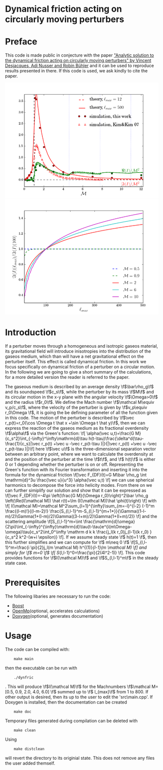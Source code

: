 Dynamical friction acting on circularly moving perturbers
===========================================================================

Preface
===========================================================================
This code is made public in conjecture with the paper 
["Analytic solution to the dynamical friction acting on circularly moving perturbers" by Vincent Desjacques, Adi Nusser and Robin Bühler](https://arxiv.org/abs/2111.07366) and it can be used to reproduce results presented in there. 
If this code is used, we ask kindly to cite the paper.

 ![Example for I(M) with comparison to simulations](pictures/IM.png)
 ![Shows I(M) for different M summed up to different values of l_max ](pictures/Convergence.png)

Introduction
===========================================================================
If a perturber moves through a homogeneous and isotropic gaseos material, its gravitational field will introduce inisotropies into the distribution of the gaseos medium, which than will have a net gravitational effect on the perturber
itself. This effect is called dynamical friction. In this work we focus specifically on dynamical friction of a perturber on a circular motion.
In the following we are going to give a short summary of the calculations, for a more detailed version the reader is referred to the paper.

The gaseous medium is described by an average density \f$\bar\rho_g\f$ and its soundspeed \f$c_s\f$, while the perturber by its mass \f$M\f$ and its circular motion in the x-y plane with the angular velocity \f$\Omega>0\f$ and the 
radius \f$r_0\f$. We define the Mach number \f$\mathcal M\equiv v_p/c_s\f$, where the velocity of the perturber is given by \f$v_p\equiv r_0\Omega \f$, it is going the be defining parameter of all the function given in this code. The motion of the perturber is described by \f$\vec r_p(t)=r_0(\cos \Omega t \hat x +\sin \Omega t \hat y)\f$, then we can express the reaction of the gaseos medium as its fractional overdensity \f$\alpha\f$ via the Green's function:
\f[ \alpha(\vec u,t)=\frac{G M}{c_s^2}\int_{-\infty}^\infty\mathrm{d}\tau h(t-\tau)\frac{\delta^d(\tau-\frac{1}{c_s}|\vec r_p(t) +\vec u -\vec r_p(t-\tau )|}{|\vec r_p(t) +\vec u -\vec r_p(t-\tau )|}\f]
here \f$\vec u\f$ is the three-dimensional separation vector between an arbitrary point, where we want to calculate the overdensity at and the position of the perturber at the time \f$t\f$, and \f$ h(t)\f$ is either 0 or 1 depending whether the perturber is on or off. Representing the Green's function with its Fourier transformation and inserting it into the formula for the dynamical friction
\f[\vec F_{DF}(t)=G M\bar \rho_g \int \mathrm{d}^3u \frac{\vec u}{u^3} \alpha(\vec u,t) \f]
we can use spherical harmonics to decompose the force into helicity modes. From there on we can further simiplify our solution and show that it can be expressed as
\f[\vec F_{DF}(t)=-4\pi \left(\frac{G M}{\Omega r_0}\right)^2\bar \rho_g \left(\Re(I(\mathcal M)) \hat r(t)+\Im (I(\mathcal M))\hat \phi(t)\right) \f]
with
\f[ I(\mathcal M)=\mathcal M^2\sum_{l=1}^{\infty}\sum_{m=-l}^{l-2} (-1)^m \frac{(l-m)!}{(l-m-2)!} \frac{S_{l,l-1}^m-S_{l,l-1}^{m+1*}}{\Gamma((1-l-m)/2)\Gamma(1+(l-m)/2)\Gamma((3-l+m)/2)\Gamma(1+(l+m)/2)} \f]
and the scattering amplitude
\f[S_{l,l-1}^m=\int \frac{\mathrm{d}\omega}{2\pi}\int_{-\infty}^{\infty}\mathrm{d}\tau(t-\tau)e^{i(m\Omega-\omega)\tau}c_s^2\int_0^\infty \mathrm d k k \frac{j_l(k r_0)j_{l-1}(k r_0) }{c_s^2 k^2-(w+i \epsilon)} \f].
If we assume steady state \f$ h(t)=1 \f$, then this further simplifies and we can compute for \f$ m\neq 0 \f$
\f[S_{l,l-1}^m=\frac{i \pi}{2}j_l(m \mathcal M) h^{(1)}_{l-1}(m \mathcal M) \f]
and simply for \f$ m=0 \f$
\f[ S_{l,l-1}^0=\frac{\pi}{2(4l^2-1)} \f].
This code provides functions for \f$I(\mathcal M)\f$ and \f$S_{l,l-1}^m\f$ in the steady state case.

Prerequisites
===========================================================================
The following libaries are necessary to run the code:
- [Boost](https://www.boost.org/)
- [OpenMp](https://www.openmp.org/)(optional, accelerates calculations)
- [Doxygen](https://www.doxygen.nl/index.html)(optional, generates documentation)

Usage
===========================================================================
The code can be compiled with:
```console
    make main
```    
then the executable can be run with
```shell
    ./dynfric
```
. This will produce \f$I(\mathcal M)\f$ for the Machnumbers \f$\mathcal M=[0.5, 0.9, 2.0, 4.0, 6.0] \f$ summed up to \f$ l_{max}\f$ from 1 to 800. If other output is desired, then its up to the user to edit the 'src\main.cpp'.
If Doxygen is installed, then the documentation can be created
```shell
    make doc
```
Temporary files generated during compilation can be deleted with
```shell
    make clean
```
Using
```shell
    make distclean
```
will revert the directory to its originial state. This does not remove any files the user added themself.
